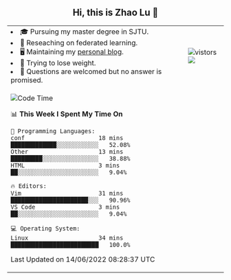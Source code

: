 <h2 align="center"> Hi, this is Zhao Lu 👋</h2>

<table style="overflow:hidden;">
    <tr> 
        <td>
            <li>🎓 Pursuing my master degree in SJTU.</li>
            <li>🌱 Reseaching on federated learning.</li>
            <li>🖥️ Maintaining my <a href="https://ifarewell.xyz">personal blog</a>.</li>
            <li>💪 Trying to lose weight.</li>
            <li>💬 Questions are welcomed but no answer is promised.</li> 
        </td>
        <td>
            <img src="https://visitor-badge.glitch.me/badge?page_id=ifarewell" alt="vistors" />
        <br>
          <img src="https://github-readme-stats.vercel.app/api?username=ifarewell&theme=graywhite&hide=prs,contribs&show_icons=true&hide_border=true&icon_color=CE1D2D&text_color=718096&bg_color=ffffff&hide_title=true" />
        </td>
    </tr>
    <tr>
        <td colspan="2">
            
<!--START_SECTION:waka-->
![Code Time](http://img.shields.io/badge/Code%20Time-192%20hrs%2056%20mins-blue)

📊 **This Week I Spent My Time On** 

```text
💬 Programming Languages: 
conf                     18 mins             █████████████░░░░░░░░░░░░   52.08% 
Other                    13 mins             █████████░░░░░░░░░░░░░░░░   38.88% 
HTML                     3 mins              ██░░░░░░░░░░░░░░░░░░░░░░░   9.04%

🔥 Editors: 
Vim                      31 mins             ██████████████████████░░░   90.96% 
VS Code                  3 mins              ██░░░░░░░░░░░░░░░░░░░░░░░   9.04%

💻 Operating System: 
Linux                    34 mins             █████████████████████████   100.0%

```


 Last Updated on 14/06/2022 08:28:37 UTC
<!--END_SECTION:waka-->
            
</td></tr>
</table>

